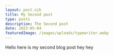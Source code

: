 ```yaml
---
layout: post.njk
title: My Second post
type: posts
description: The Second post
date: 2023-05-04
featuredImage: /images/uploads/typewriter.webp
---
```


Hello here is my second blog post hey hey
